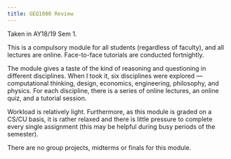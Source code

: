 ```yaml
---
title: GEQ1000 Review
---
```


Taken in AY18/19 Sem 1.

This is a compulsory module for all students (regardless of faculty), and all lectures are online.  Face-to-face tutorials are conducted fortnightly.

The module gives a taste of the kind of reasoning and questioning in different disciplines.  When I took it, six disciplines were explored — computational thinking, design, economics, engineering, philosophy, and physics.  For each discipline, there is a series of online lectures, an online quiz, and a tutorial session.

Workload is relatively light.  Furthermore, as this module is graded on a CS/CU basis, it is rather relaxed and there is little pressure to complete every single assignment (this may be helpful during busy periods of the semester).

There are no group projects, midterms or finals for this module.